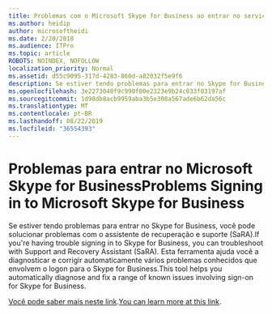 ```yaml
---
title: Problemas com o Microsoft Skype for Business ao entrar no serviço do Office 365
ms.author: heidip
author: microsoftheidi
ms.date: 2/20/2018
ms.audience: ITPro
ms.topic: article
ROBOTS: NOINDEX, NOFOLLOW
localization_priority: Normal
ms.assetid: d55c9095-317d-4283-860d-a82032f5e9f6
description: Se estiver tendo problemas para entrar no Skype for Business, você pode solucionar problemas com o assistente de recuperação e suporte (SaRA). Esta ferramenta ajuda você a diagnosticar e corrigir automaticamente vários problemas conhecidos que envolvem o logon para o Skype for Business.
ms.openlocfilehash: 3e2273040f9c990f00e2323e9b24c033f03197af
ms.sourcegitcommit: 1d98db8acb9959aba3b5e308a567ade6b62da56c
ms.translationtype: MT
ms.contentlocale: pt-BR
ms.lasthandoff: 08/22/2019
ms.locfileid: "36554393"
---
```

# <a name="problems-signing-in-to-microsoft-skype-for-business"></a><span data-ttu-id="1e5cb-104">Problemas para entrar no Microsoft Skype for Business</span><span class="sxs-lookup"><span data-stu-id="1e5cb-104">Problems Signing in to Microsoft Skype for Business</span></span>

<span data-ttu-id="1e5cb-105">Se estiver tendo problemas para entrar no Skype for Business, você pode solucionar problemas com o assistente de recuperação e suporte (SaRA).</span><span class="sxs-lookup"><span data-stu-id="1e5cb-105">If you're having trouble signing in to Skype for Business, you can troubleshoot with Support and Recovery Assistant (SaRA).</span></span> <span data-ttu-id="1e5cb-106">Esta ferramenta ajuda você a diagnosticar e corrigir automaticamente vários problemas conhecidos que envolvem o logon para o Skype for Business.</span><span class="sxs-lookup"><span data-stu-id="1e5cb-106">This tool helps you automatically diagnose and fix a range of known issues involving sign-on for Skype for Business.</span></span>
  
<span data-ttu-id="1e5cb-107">[Você pode saber mais neste link](https://support.microsoft.com/help/4087361/troubleshooting-office-365-issues-signing-in-to-skype-for-business).</span><span class="sxs-lookup"><span data-stu-id="1e5cb-107">[You can learn more at this link](https://support.microsoft.com/help/4087361/troubleshooting-office-365-issues-signing-in-to-skype-for-business).</span></span>
  

